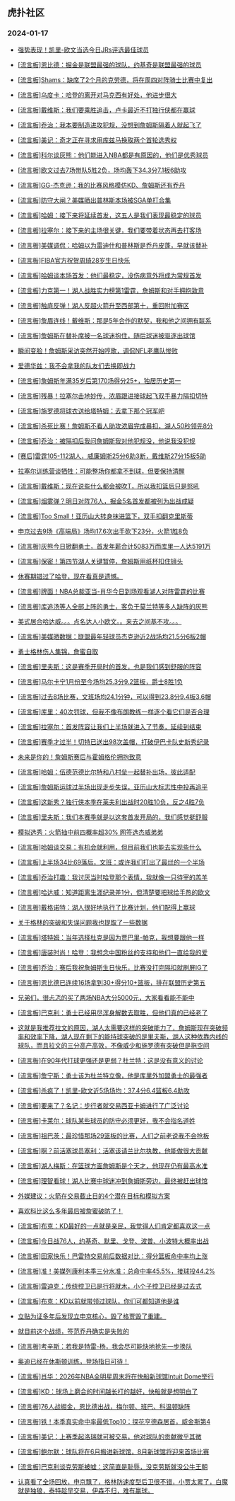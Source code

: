 ## 虎扑社区 
### 2024-01-17

+ [强势表现！凯里-欧文当选今日JRs评选最佳球员](https://bbs.hupu.com/624288311.html)

+ [[流言板]恩比德：掘金是联盟最强的球队，约基奇是联盟最强的球员](https://bbs.hupu.com/624285772.html)

+ [[流言板]Shams：缺席了2个月的克劳德，将在周四对阵骑士比赛中复出](https://bbs.hupu.com/624289883.html)

+ [[流言板]乌度卡：哈登的离开对马克西有好处，他进步很大](https://bbs.hupu.com/624287672.html)

+ [[流言板]戴维斯：我们要乘胜追击，卢卡最近不打独行侠都在赢球](https://bbs.hupu.com/624286828.html)

+ [[流言板]乔治：我本要制造进攻犯规，没想到詹姆斯隔着人就起飞了](https://bbs.hupu.com/624290020.html)

+ [[流言板]美记：奇才正在寻求用库兹马换取两个首轮选秀权](https://bbs.hupu.com/624290214.html)

+ [[流言板]科尔谈灰熊：他们能进入NBA都是有原因的，他们是优秀球员](https://bbs.hupu.com/624284378.html)

+ [[流言板]欧文过去7场带队5胜2负，场均轰下34.3分7.1板6助攻](https://bbs.hupu.com/624283906.html)

+ [[流言板]GG-杰克逊：我的比赛风格模仿KD、詹姆斯还有乔丹](https://bbs.hupu.com/624283206.html)

+ [[流言板]防守大闸？美媒晒出普林斯本场被SGA单打合集](https://bbs.hupu.com/624284331.html)

+ [[流言板]哈姆：接下来将延续首发，这五人是我们表现最稳定的球员](https://bbs.hupu.com/624285176.html)

+ [[流言板]拉塞尔：接下来的主场很关键，我们要带着状态再去打客场](https://bbs.hupu.com/624289006.html)

+ [[流言板]美媒调侃：哈姆以为雷迪什和普林斯是乔丹皮蓬，早就该替补](https://bbs.hupu.com/624282549.html)

+ [[流言板]FIBA官方祝贺周琦28岁生日快乐](https://bbs.hupu.com/624285993.html)

+ [[流言板]哈姆谈本场首发：他们最稳定，没伤病意外将成为常规首发](https://bbs.hupu.com/624282132.html)

+ [[流言板]力克第一！湖人战胜实力榜第1雷霆，詹姆斯和对手拥抱致意](https://bbs.hupu.com/624281232.html)

+ [[流言板]触底反弹！湖人反超火箭升至西部第十，重回附加赛区](https://bbs.hupu.com/624281464.html)

+ [[流言板]詹眉连线！戴维斯：那是5年合作的默契，我和他之间拥有联系](https://bbs.hupu.com/624284617.html)

+ [[流言板]詹姆斯在替补席被一名球迷抱住，随后球迷被驱逐出球馆](https://bbs.hupu.com/624281316.html)

+ [瞬间变脸！詹姆斯采访突然开始哼歌，调侃NFL老鹰队惨败](https://bbs.hupu.com/624286419.html)

+ [爱德华兹：我不会拿我的队友们去换即战力](https://bbs.hupu.com/624283851.html)

+ [[流言板]詹姆斯年满35岁后第170场得分25+，独居历史第一](https://bbs.hupu.com/624281693.html)

+ [[流言板]残暴！拉塞尔击地妙传，浓眉跟进接球起飞双手暴力隔扣切特](https://bbs.hupu.com/624280372.html)

+ [[流言板]施罗德将球衣送给塔特姆：去拿下那个冠军吧](https://bbs.hupu.com/624280744.html)

+ [[流言板]杀死比赛！詹姆斯不看人助攻浓眉完成暴扣，湖人50秒领先8分](https://bbs.hupu.com/624281032.html)

+ [[流言板]乔治：被隔扣后我问詹姆斯我对他犯规没，他说我没犯规](https://bbs.hupu.com/624290262.html)

+ [[赛后]雷霆105-112湖人，威廉姆斯25分6助3断，戴维斯27分15板5助](https://bbs.hupu.com/624281185.html)

+ [拉塞尔训练营谈牺牲：可能整场你都拿不到球，但要保持清醒](https://bbs.hupu.com/624283791.html)

+ [[流言板]戴维斯：现在说些什么都会被吹T，所以我扣篮后只是怒吼](https://bbs.hupu.com/624285064.html)

+ [[流言板]烟雾弹？明日对阵76人，掘金5名首发都被列为出战成疑](https://bbs.hupu.com/624283701.html)

+ [[流言板]Too Small！亚历山大转身抹进篮下，双手扣翻克里斯蒂](https://bbs.hupu.com/624279089.html)

+ [申京过去9场《高端局》场均17.6次出手砍下23分，火箭1胜8负](https://bbs.hupu.com/624286745.html)

+ [[流言板]灰熊今日掀翻勇士，首发年薪合计5083万而库里一人达5191万](https://bbs.hupu.com/624278050.html)

+ [[流言板]保密！第四节湖人关键暂停，詹姆斯用纸杯扣住镜头](https://bbs.hupu.com/624281380.html)

+ [休赛期错过了哈登，现在看真是遗憾。](https://bbs.hupu.com/624279548.html)

+ [[流言板]牌面！NBA总裁亚当-肖华今日到场观看湖人对阵雷霆的比赛](https://bbs.hupu.com/624279019.html)

+ [[流言板]库追汤等人全部上阵的勇士，客负于莫兰特等多人缺阵的灰熊](https://bbs.hupu.com/624275448.html)

+ [美式居合哈达威。。。点名达人小欧文。。来去之间基不攻。。。](https://bbs.hupu.com/624287573.html)

+ [[流言板]美媒晒数据：联盟最年轻球员杰克逊近2战场均21.5分6板2帽](https://bbs.hupu.com/624290053.html)

+ [勇士格林伤人集锦，詹蜜自取](https://bbs.hupu.com/624281040.html)

+ [[流言板]里夫斯：这是赛季开局时的首发，也是我们感到舒服的阵容](https://bbs.hupu.com/624288318.html)

+ [[流言板]马尔卡宁1月份至今场均25.3分9.2篮板，爵士8胜1负](https://bbs.hupu.com/624289936.html)

+ [[流言板]过去8场比赛，文班场均24.1分钟，可以得到23.8分9.4板3.6帽](https://bbs.hupu.com/624290274.html)

+ [[流言板]库里：40次罚球，但我不像布朗教练一样逐个看它们是否合理](https://bbs.hupu.com/624278348.html)

+ [[流言板]拉塞尔：首发阵容让我们上半场就进入了节奏，延续到结束](https://bbs.hupu.com/624288839.html)

+ [[流言板]赛季才过半！切特已送出98次盖帽，打破伊巴卡队史新秀纪录](https://bbs.hupu.com/624287220.html)

+ [未来是你的！詹姆斯赛后与霍姆格伦拥抱致意](https://bbs.hupu.com/624282454.html)

+ [[流言板]哈姆：伍德范德比尔特和八村垒一起替补出场，彼此适配](https://bbs.hupu.com/624286330.html)

+ [[流言板]詹姆斯运球过半场出现走步失误，亚历山大标志性中投再追平](https://bbs.hupu.com/624280203.html)

+ [[流言板]这新秀？独行侠本季在莱夫利出战时20胜10负，反之4胜7负](https://bbs.hupu.com/624284012.html)

+ [[流言板]里夫斯：我们本赛季就是以这套首发开局的，我们感觉挺舒服](https://bbs.hupu.com/624282129.html)

+ [模拟选秀：火箭抽中前四概率超30% 网签选杰威弟弟](https://bbs.hupu.com/624288026.html)

+ [[流言板]哈姆谈交易：有机会就利用，但目前我们也能去实现些什么](https://bbs.hupu.com/624285412.html)

+ [[流言板]上半场34比69落后，文班：或许我们打出了最烂的一个半场](https://bbs.hupu.com/624287701.html)

+ [[流言板]乔治打趣：我讨厌当时哈登那个表情，我就像一只待宰的羔羊](https://bbs.hupu.com/624277505.html)

+ [[流言板]哈达威：知道距离生涯纪录差1分，但清楚要把球给手热的欧文](https://bbs.hupu.com/624284173.html)

+ [[流言板]戴格诺特：湖人很好地执行了比赛计划，他们配得上赢球](https://bbs.hupu.com/624281931.html)

+ [关于格林的突破和失误问题我也提取了一些数据](https://bbs.hupu.com/624289679.html)

+ [[流言板]塔特姆：当年选择杜克是因为贾巴里-帕克，我想要跟他一样](https://bbs.hupu.com/624285148.html)

+ [[流言板]唐装时尚！哈登：我想念中国粉丝的支持和他们一直给我的爱](https://bbs.hupu.com/624290675.html)

+ [[流言板]乔治：赛后我祝詹姆斯生日快乐，比赛没打完隔扣就刷屏IG了](https://bbs.hupu.com/624290452.html)

+ [[流言板]恩比德已连续16场拿到30+得分10+篮板，排在联盟历史第五](https://bbs.hupu.com/624290162.html)

+ [兄弟们，很忐忑的买了两场NBA大分5000元，大家看看能不能中](https://bbs.hupu.com/624286369.html)

+ [[流言板]巴克利：勇士已经用尽浑身解数去取胜，但他们真的已经老了](https://bbs.hupu.com/624290802.html)

+ [这就是我推荐拉文的原因，湖人太需要这样的突破能力了，詹姆斯现在突破频率和效率下降，湖人现在剩下的能持球突破的是里夫斯，湖人这种依靠内线的球队，而且拉文的三分高产高效，不像威少和施罗德有突破但是拖空间](https://bbs.hupu.com/624290163.html)

+ [[流言板]在90年代打球更强还是更弱？杜兰特：这是没有意义的讨论](https://bbs.hupu.com/624290760.html)

+ [[流言板]詹宁斯：勇士该为杜兰特立像，他是库里外加盟勇士的最强者](https://bbs.hupu.com/624290926.html)

+ [[流言板]杀疯了！凯里-欧文近5场场均：37.4分6.4篮板6.4助攻](https://bbs.hupu.com/624291157.html)

+ [[流言板]要来了？名记：步行者就交易西亚卡姆进行了广泛讨论](https://bbs.hupu.com/624291069.html)

+ [[流言板]卡莱尔：球队某些球员的防守必须更好，我不会指名道姓](https://bbs.hupu.com/624290977.html)

+ [[流言板]祖巴茨：最珍惜那场29篮板的比赛，人们之前老说我不会抢板](https://bbs.hupu.com/624290744.html)

+ [[流言板]啊？前活塞球员塞利：活塞该请兰比尔执教，他能做很大贡献](https://bbs.hupu.com/624291030.html)

+ [[流言板]湖人梅斯：在篮球方面詹姆斯是个天才，他现在仍有最高水准](https://bbs.hupu.com/624290871.html)

+ [[流言板]理智看球！湖人比赛中球迷冲到詹姆斯旁边，最终被赶出球馆](https://bbs.hupu.com/624291185.html)

+ [外媒建议：火箭在交易截止日的4个潜在目标和模拟方案](https://bbs.hupu.com/624287563.html)

+ [喜欢科比这么多年最后被詹蜜破防了！](https://bbs.hupu.com/624290653.html)

+ [[流言板]布克：KD最好的一点就是亲民，我觉得人们肯定都喜欢这一点](https://bbs.hupu.com/624291305.html)

+ [[流言板]今日战76人，约基奇、默里、戈登、波普、小波特大概率出战](https://bbs.hupu.com/624291356.html)

+ [[流言板]回家快乐！巴雷特交易前后数据对比：得分篮板命中率均上涨](https://bbs.hupu.com/624291454.html)

+ [[流言板]准！美媒列康利本季三分水准：总命中率45.5%，接球投44.2%](https://bbs.hupu.com/624291446.html)

+ [[流言板]雷迪克：传统控卫已是行将就木，小个子控卫已经是过去式](https://bbs.hupu.com/624291497.html)

+ [[流言板]布克：KD以前就带领过球队，你们可都知道他是谁](https://bbs.hupu.com/624291570.html)

+ [立贴为证多年后发现立申京核心，毁了格贾毁了重建。](https://bbs.hupu.com/624284846.html)

+ [就目前这个战绩，签范乔丹确实是失败的](https://bbs.hupu.com/624284603.html)

+ [[流言板]考辛斯：若我是特雷-杨，我会尽可能快地抢先一步换队](https://bbs.hupu.com/624291551.html)

+ [奥迪已经在休斯顿训练，登场指日可待！](https://bbs.hupu.com/624289407.html)

+ [[流言板]肖华：2026年NBA全明星周末将在快船新球馆Intuit Dome举行](https://bbs.hupu.com/624291641.html)

+ [[流言板]KD：球场上磨合的时间越长打的越好，快船就是想明白了](https://bbs.hupu.com/624291597.html)

+ [[流言板]76人战掘金，恩比德出战，梅尔顿、班巴、科温顿缺阵](https://bbs.hupu.com/624291635.html)

+ [[流言板]铁！本季真实命中率最低Top10：探花亨德森居首，威金斯第4](https://bbs.hupu.com/624291692.html)

+ [[流言板]美记：上赛季起洛瑞就可被交易，他对球队的贡献微乎其微](https://bbs.hupu.com/624291624.html)

+ [[流言板]鲍尔默：球队将在6月搬进新球馆，8月新球馆将迎来首场比赛](https://bbs.hupu.com/624291671.html)

+ [[流言板]巴克利谈克劳斯被嘘：这简直是耻辱，没克劳斯就没公牛王朝](https://bbs.hupu.com/624291656.html)

+ [认真看了全场回放，申京飘了，格林防速度型后卫很不错，小贾太累了，白魔就是独狼，泰特趁早交易，伊森不归，难有赢球。](https://bbs.hupu.com/624290885.html)

